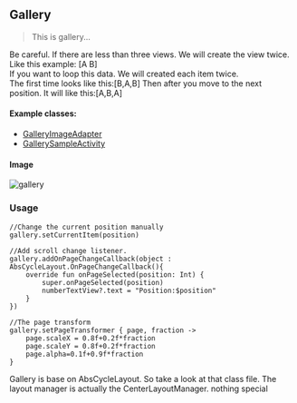 ## Gallery

> This is gallery...

Be careful. If there are less than three views.
We will create the view twice. Like this example: [A B] <br>
If you want to loop this data. We will created each item twice.<br>
The first time looks like this:[B,A,B] Then after you move to the next position. It will like this:[A,B,A]<br>


#### Example classes:

* [GalleryImageAdapter](https://raw.githubusercontent.com/momodae/RecyclerViewLibrary2/master/app/src/main/java/com/cz/widget/recyclerview/sample/layoutmanager/gallery/GalleryImageAdapter.kt)
* [GallerySampleActivity](https://raw.githubusercontent.com/momodae/RecyclerViewLibrary2/master/app/src/main/java/com/cz/widget/recyclerview/sample/layoutmanager/wheel/GallerySampleActivity.kt)

#### Image
![gallery](https://github.com/momodae/LibraryResources/blob/master/RecyclerViewLibrary/image/layoutmanager/gallery.gif?raw=true)

### Usage

```
//Change the current position manually
gallery.setCurrentItem(position)

//Add scroll change listener.
gallery.addOnPageChangeCallback(object : AbsCycleLayout.OnPageChangeCallback(){
    override fun onPageSelected(position: Int) {
        super.onPageSelected(position)
        numberTextView?.text = "Position:$position"
    }
})

//The page transform
gallery.setPageTransformer { page, fraction ->
    page.scaleX = 0.8f+0.2f*fraction
    page.scaleY = 0.8f+0.2f*fraction
    page.alpha=0.1f+0.9f*fraction
}
```

Gallery is base on AbsCycleLayout. So take a look at that class file. The layout manager is actually the CenterLayoutManager. nothing special
